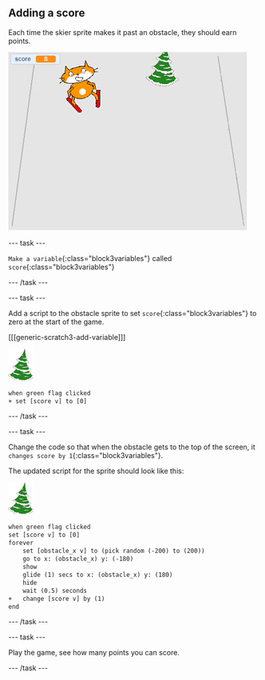 ## Adding a score

Each time the skier sprite makes it past an obstacle, they should earn points.

![score](images/score.png)

--- task ---

`Make a variable`{:class="block3variables"} called `score`{:class="block3variables"} 

--- /task ---

--- task ---

Add a script to the obstacle sprite to set `score`{:class="block3variables"} to zero at the start of the game.

[[[generic-scratch3-add-variable]]]

![obstacle sprite](images/obstacle_sprite.png)

```blocks3
when green flag clicked
+ set [score v] to [0]
```

--- /task ---

--- task ---

Change the code so that when the obstacle gets to the top of the screen, it `changes score by 1`{:class="block3variables"}.

The updated script for the sprite should look like this:

![obstacle sprite](images/obstacle_sprite.png)

```blocks3
when green flag clicked
set [score v] to [0]
forever 
    set [obstacle_x v] to (pick random (-200) to (200))
    go to x: (obstacle_x) y: (-180)
    show
    glide (1) secs to x: (obstacle_x) y: (180)
    hide
    wait (0.5) seconds
+   change [score v] by (1)
end
```

--- /task ---

--- task ---

Play the game, see how many points you can score.

--- /task ---